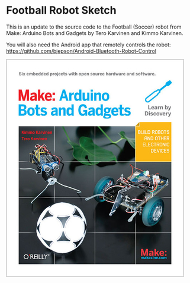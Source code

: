 Football Robot Sketch
=====================

This is an update to the source code to the Football (Soccer) robot from Make: Arduino Bots and Gadgets by Tero Karvinen and Kimmo Karvinen.

You will also need the Android app that remotely controls the robot: https://github.com/bjepson/Android-Bluetooth-Robot-Control

[ ![Book Cover](http://github.com/bjepson/Arduino-Bluetooth-Football-Robot/raw/master/cover.jpg)](http://oreilly.com/catalog/0636920010371 "Make: Arduino Bots and Gadgets")